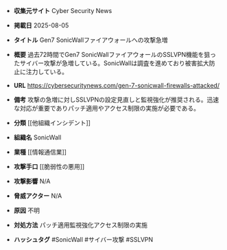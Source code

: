 - **収集元サイト**
Cyber Security News

- **掲載日**
2025-08-05

- **タイトル**
Gen7 SonicWallファイアウォールへの攻撃急増

- **概要**
過去72時間でGen7 SonicWallファイアウォールのSSLVPN機能を狙ったサイバー攻撃が急増している。SonicWallは調査を進めており被害拡大防止に注力している。

- **URL**
https://cybersecuritynews.com/gen-7-sonicwall-firewalls-attacked/

- **備考**
攻撃の急増に対しSSLVPNの設定見直しと監視強化が推奨される。迅速な対応が重要でありパッチ適用やアクセス制限の実施が必要である。

- **分類**
[[他組織インシデント]]

- **組織名**
SonicWall

- **業種**
[[情報通信業]]

- **攻撃手口**
[[脆弱性の悪用]]

- **攻撃影響**
N/A

- **脅威アクター**
N/A

- **原因**
不明

- **対処方法**
パッチ適用監視強化アクセス制限の実施

- **ハッシュタグ**
#SonicWall #サイバー攻撃 #SSLVPN
